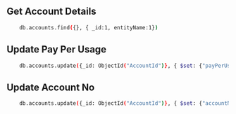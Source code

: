 
## Get Account Details
```sh
    db.accounts.find({}, { _id:1, entityName:1})
```

## Update Pay Per Usage
```sh
    db.accounts.update({_id: ObjectId("AccountId")}, { $set: {"payPerUse": true }})    
```

## Update Account No
```sh
    db.accounts.update({_id: ObjectId("AccountId")}, { $set: {"accountNo": 1 }})    
```